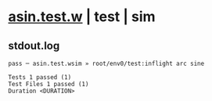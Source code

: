 # [asin.test.w](../../../../../../examples/tests/sdk_tests/math/asin.test.w) | test | sim

## stdout.log
```log
pass ─ asin.test.wsim » root/env0/test:inflight arc sine
 
Tests 1 passed (1)
Test Files 1 passed (1)
Duration <DURATION>
```

